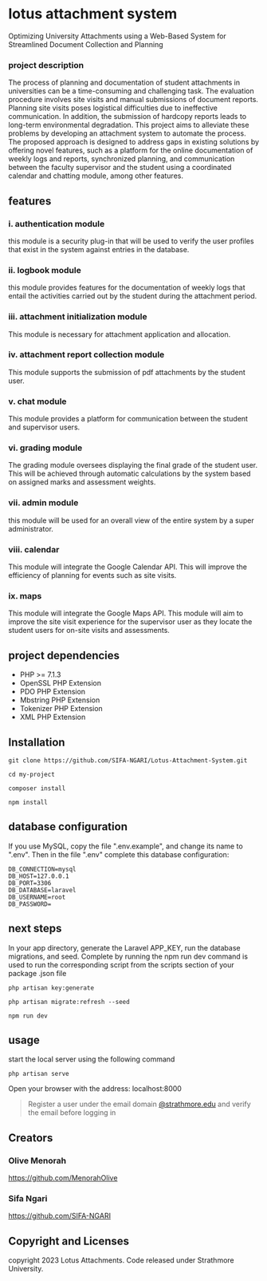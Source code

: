 # lotus attachment system
Optimizing University Attachments using a Web-Based System for Streamlined Document Collection and Planning


### project description
The process of planning and documentation of student attachments in universities can be a time-consuming and challenging task. The evaluation procedure involves site visits and manual submissions of document reports. Planning site visits poses logistical difficulties due to ineffective communication. In addition, the submission of hardcopy reports leads to long-term environmental degradation. This project aims to alleviate these problems by developing an attachment system to automate the process. The proposed approach is designed to address gaps in existing solutions by offering novel features, such as a platform for the online documentation of weekly logs and reports, synchronized planning, and communication between the faculty supervisor and the student using a coordinated calendar and chatting module, among other features.

## features
### i.	**authentication module**
this module is a security plug-in that will be used to verify the user profiles that exist in the system against entries in the database. 

### ii. **logbook module**
this module provides features for the documentation of weekly logs that entail the activities carried out by the student during the attachment period.

### iii.  **attachment initialization module**
This module is necessary for attachment application and allocation. 

### iv.	**attachment report collection module** 
This module supports the submission of pdf attachments by the student user.  

###	v.  **chat module** 
This module provides a platform for communication between the student and supervisor users. 

### vi.	**grading module**
The grading module oversees displaying the final grade of the student user. This will be achieved through automatic calculations by the system based on assigned marks and assessment weights.

### vii.  **admin module**
this module will be used for an overall view of the entire system by a super administrator. 

### viii.	**calendar** 
This module will integrate the Google Calendar API. This will improve the efficiency of planning for events such as site visits. 

### ix.	**maps** 
This module will integrate the Google Maps API. This module will aim to improve the site visit experience for the supervisor user as they locate the student users for on-site visits and assessments. 


## project dependencies 
* PHP >= 7.1.3
* OpenSSL PHP Extension
* PDO PHP Extension
* Mbstring PHP Extension
* Tokenizer PHP Extension
* XML PHP Extension

## Installation 
```
git clone https://github.com/SIFA-NGARI/Lotus-Attachment-System.git

cd my-project

composer install

npm install
```
## database configuration 
If you use MySQL, copy the file ".env.example", and change its name to ".env". Then in the file ".env" complete this database configuration:
```
DB_CONNECTION=mysql
DB_HOST=127.0.0.1
DB_PORT=3306
DB_DATABASE=laravel
DB_USERNAME=root
DB_PASSWORD=
```
## next steps 
In your app directory, generate the Laravel APP_KEY, run the database migrations, and seed. Complete by running the npm run dev command is used to run the corresponding script from the scripts section of your package .json file
```
php artisan key:generate

php artisan migrate:refresh --seed

npm run dev
```
## usage 
start the local server using the following command
```
php artisan serve
```
Open your browser with the address: localhost:8000 
> Register a user under the email domain [@strathmore.edu](www.strathmore.edu) and verify the email before logging in

## Creators 
### Olive Menorah 
https://github.com/MenorahOlive

### Sifa Ngari 
https://github.com/SIFA-NGARI

## Copyright and Licenses 
copyright 2023 Lotus Attachments. Code released under Strathmore University.



